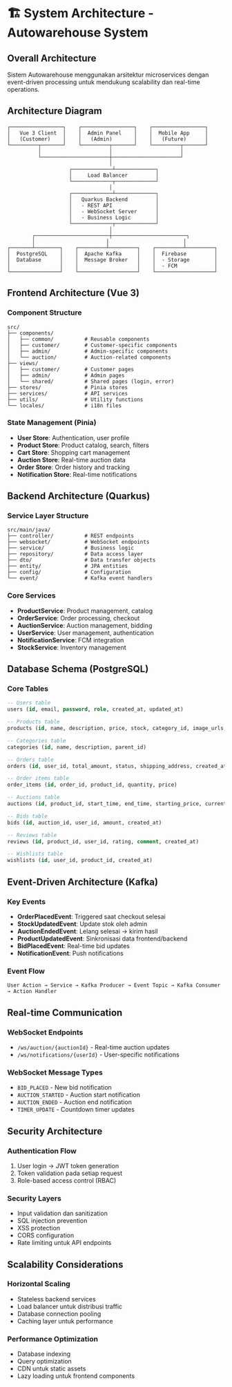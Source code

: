 # 🏗️ System Architecture - Autowarehouse System

## Overall Architecture
Sistem Autowarehouse menggunakan arsitektur microservices dengan event-driven processing untuk mendukung scalability dan real-time operations.

## Architecture Diagram
```
┌─────────────────┐    ┌─────────────────┐    ┌─────────────────┐
│   Vue 3 Client  │    │  Admin Panel    │    │  Mobile App     │
│   (Customer)    │    │   (Admin)       │    │   (Future)      │
└─────────┬───────┘    └─────────┬───────┘    └─────────┬───────┘
          │                      │                      │
          └──────────────────────┼──────────────────────┘
                                 │
                    ┌─────────────┴─────────────┐
                    │     Load Balancer         │
                    └─────────────┬─────────────┘
                                 │
                    ┌─────────────┴─────────────┐
                    │   Quarkus Backend         │
                    │   - REST API              │
                    │   - WebSocket Server      │
                    │   - Business Logic        │
                    └─────────────┬─────────────┘
                                 │
        ┌────────────────────────┼────────────────────────┐
        │                       │                        │
┌───────┴────────┐    ┌─────────┴─────────┐    ┌─────────┴─────────┐
│  PostgreSQL    │    │  Apache Kafka     │    │  Firebase         │
│  Database      │    │  Message Broker   │    │  - Storage        │
│                │    │                   │    │  - FCM            │
└────────────────┘    └───────────────────┘    └───────────────────┘
```

## Frontend Architecture (Vue 3)

### Component Structure
```
src/
├── components/
│   ├── common/          # Reusable components
│   ├── customer/        # Customer-specific components
│   ├── admin/           # Admin-specific components
│   └── auction/         # Auction-related components
├── views/
│   ├── customer/        # Customer pages
│   ├── admin/           # Admin pages
│   └── shared/          # Shared pages (login, error)
├── stores/              # Pinia stores
├── services/            # API services
├── utils/               # Utility functions
└── locales/             # i18n files
```

### State Management (Pinia)
- **User Store**: Authentication, user profile
- **Product Store**: Product catalog, search, filters
- **Cart Store**: Shopping cart management
- **Auction Store**: Real-time auction data
- **Order Store**: Order history and tracking
- **Notification Store**: Real-time notifications

## Backend Architecture (Quarkus)

### Service Layer Structure
```
src/main/java/
├── controller/          # REST endpoints
├── websocket/           # WebSocket endpoints
├── service/             # Business logic
├── repository/          # Data access layer
├── dto/                 # Data transfer objects
├── entity/              # JPA entities
├── config/              # Configuration
└── event/               # Kafka event handlers
```

### Core Services
- **ProductService**: Product management, catalog
- **OrderService**: Order processing, checkout
- **AuctionService**: Auction management, bidding
- **UserService**: User management, authentication
- **NotificationService**: FCM integration
- **StockService**: Inventory management

## Database Schema (PostgreSQL)

### Core Tables
```sql
-- Users table
users (id, email, password, role, created_at, updated_at)

-- Products table
products (id, name, description, price, stock, category_id, image_urls, is_auction_eligible)

-- Categories table
categories (id, name, description, parent_id)

-- Orders table
orders (id, user_id, total_amount, status, shipping_address, created_at)

-- Order items table
order_items (id, order_id, product_id, quantity, price)

-- Auctions table
auctions (id, product_id, start_time, end_time, starting_price, current_price, winner_id, status)

-- Bids table
bids (id, auction_id, user_id, amount, created_at)

-- Reviews table
reviews (id, product_id, user_id, rating, comment, created_at)

-- Wishlists table
wishlists (id, user_id, product_id, created_at)
```

## Event-Driven Architecture (Kafka)

### Key Events
- **OrderPlacedEvent**: Triggered saat checkout selesai
- **StockUpdatedEvent**: Update stok oleh admin
- **AuctionEndedEvent**: Lelang selesai → kirim hasil
- **ProductUpdatedEvent**: Sinkronisasi data frontend/backend
- **BidPlacedEvent**: Real-time bid updates
- **NotificationEvent**: Push notifications

### Event Flow
```
User Action → Service → Kafka Producer → Event Topic → Kafka Consumer → Action Handler
```

## Real-time Communication

### WebSocket Endpoints
- `/ws/auction/{auctionId}` - Real-time auction updates
- `/ws/notifications/{userId}` - User-specific notifications

### WebSocket Message Types
- `BID_PLACED` - New bid notification
- `AUCTION_STARTED` - Auction start notification
- `AUCTION_ENDED` - Auction end notification
- `TIMER_UPDATE` - Countdown timer updates

## Security Architecture

### Authentication Flow
1. User login → JWT token generation
2. Token validation pada setiap request
3. Role-based access control (RBAC)

### Security Layers
- Input validation dan sanitization
- SQL injection prevention
- XSS protection
- CORS configuration
- Rate limiting untuk API endpoints

## Scalability Considerations

### Horizontal Scaling
- Stateless backend services
- Load balancer untuk distribusi traffic
- Database connection pooling
- Caching layer untuk performance

### Performance Optimization
- Database indexing
- Query optimization
- CDN untuk static assets
- Lazy loading untuk frontend components
